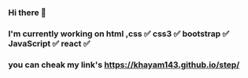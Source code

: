 ### Hi there 👋
### I'm currently working on html ,css ✅ css3 ✅ bootstrap ✅ JavaScript ✅ react ✅
### you can cheak my link's https://khayam143.github.io/step/

<!--
**khayam143/khayam143** is a ✨ _special_ ✨ repository because its `README.md` (this file) appears on your GitHub profile.

Here are some ideas to get you started:

- 🔭 I’m currently working on ...
- 🌱 I’m currently learning ...
- 👯 I’m looking to collaborate on ...
- 🤔 I’m looking for help with ...
- 💬 Ask me about ...
- 📫 How to reach me: ...
- 😄 Pronouns: ...
- ⚡ Fun fact: ...
-->
